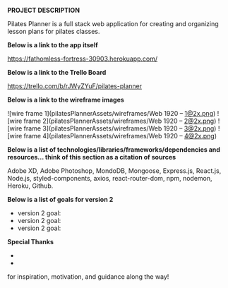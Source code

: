 **PROJECT DESCRIPTION**

Pilates Planner is a full stack web application for creating and organizing lesson plans for pilates classes.

**Below is a link to the app itself**

https://fathomless-fortress-30903.herokuapp.com/

**Below is a link to the Trello Board**

https://trello.com/b/rJWyZYuF/pilates-planner

**Below is a link to the wireframe images**

![wire frame 1](pilatesPlannerAssets/wireframes/Web 1920 – 1@2x.png)
![wire frame 2](pilatesPlannerAssets/wireframes/Web 1920 – 2@2x.png)
![wire frame 3](pilatesPlannerAssets/wireframes/Web 1920 – 3@2x.png)
![wire frame 4](pilatesPlannerAssets/wireframes/Web 1920 – 4@2x.png)

**Below is a list of technologies/libraries/frameworks/dependencies and resources... think of this section as a citation of sources**

Adobe XD, Adobe Photoshop, MondoDB, Mongoose, Express.js, React.js, Node.js, styled-components, axios, react-router-dom, npm, nodemon, Heroku, Github. 

**Below is a list of goals for version 2**

- version 2 goal: 
- version 2 goal: 
- version 2 goal: 

**Special Thanks**

- 
- 

for inspiration, motivation, and guidance along the way!